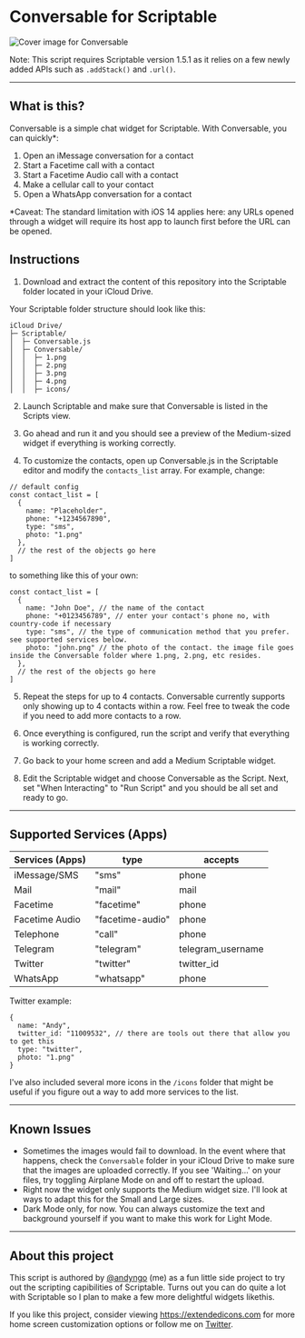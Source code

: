 # Conversable for Scriptable

![Cover image for Conversable](https://github.com/andyngo/conversable-for-scriptable/blob/master/conversable.png)

Note: This script requires Scriptable version 1.5.1 as it relies on a few newly added APIs such as `.addStack()` and `.url()`.

---

## What is this?

Conversable is a simple chat widget for Scriptable. With Conversable, you can quickly\*:

1. Open an iMessage conversation for a contact
2. Start a Facetime call with a contact
3. Start a Facetime Audio call with a contact
4. Make a cellular call to your contact
5. Open a WhatsApp conversation for a contact

\*Caveat: The standard limitation with iOS 14 applies here: any URLs opened through a widget will require its host app to launch first before the URL can be opened.

## Instructions

1. Download and extract the content of this repository into the Scriptable folder located in your iCloud Drive.

Your Scriptable folder structure should look like this:

```
iCloud Drive/
├─ Scriptable/
│  ├─ Conversable.js
│  ├─ Conversable/
│  │  ├─ 1.png
│  │  ├─ 2.png
│  │  ├─ 3.png
│  │  ├─ 4.png
│  │  ├─ icons/

```

2. Launch Scriptable and make sure that Conversable is listed in the Scripts view.
3. Go ahead and run it and you should see a preview of the Medium-sized widget if everything is working correctly.

4. To customize the contacts, open up Conversable.js in the Scriptable editor and modify the `contacts_list` array. For example, change:

```
// default config
const contact_list = [
  {
    name: "Placeholder",
    phone: "+1234567890",
    type: "sms",
    photo: "1.png"
  },
  // the rest of the objects go here
]
```

to something like this of your own:

```
const contact_list = [
  {
    name: "John Doe", // the name of the contact
    phone: "+0123456789", // enter your contact's phone no, with country-code if necessary
    type: "sms", // the type of communication method that you prefer. see supported services below.
    photo: "john.png" // the photo of the contact. the image file goes inside the Conversable folder where 1.png, 2.png, etc resides.
  },
  // the rest of the objects go here
]
```

5. Repeat the steps for up to 4 contacts. Conversable currently supports only showing up to 4 contacts within a row. Feel free to tweak the code if you need to add more contacts to a row.

6. Once everything is configured, run the script and verify that everything is working correctly.

7. Go back to your home screen and add a Medium Scriptable widget.

8. Edit the Scriptable widget and choose Conversable as the Script. Next, set "When Interacting" to "Run Script" and you should be all set and ready to go.

---

## Supported Services (Apps)

| Services (Apps) | type             | accepts           |
| --------------- | ---------------- | ----------------- |
| iMessage/SMS    | "sms"            | phone             |
| Mail            | "mail"           | mail              |
| Facetime        | "facetime"       | phone             |
| Facetime Audio  | "facetime-audio" | phone             |
| Telephone       | "call"           | phone             |
| Telegram        | "telegram"       | telegram_username |
| Twitter         | "twitter"        | twitter_id        |
| WhatsApp        | "whatsapp"       | phone             |

Twitter example:

```
{
  name: "Andy",
  twitter_id: "11009532", // there are tools out there that allow you to get this
  type: "twitter",
  photo: "1.png"
}
```

I've also included several more icons in the `/icons` folder that might be useful if you figure out a way to add more services to the list.

---

## Known Issues

- Sometimes the images would fail to download. In the event where that happens, check the `Conversable` folder in your iCloud Drive to make sure that the images are uploaded correctly. If you see 'Waiting...' on your files, try toggling Airplane Mode on and off to restart the upload.
- Right now the widget only supports the Medium widget size. I'll look at ways to adapt this for the Small and Large sizes.
- Dark Mode only, for now. You can always customize the text and background yourself if you want to make this work for Light Mode.

---

## About this project

This script is authored by [@andyngo](https://twitter.com/andyngo) (me) as a fun little side project to try out the scripting capibilities of Scriptable. Turns out you can do quite a lot with Scriptable so I plan to make a few more delightful widgets likethis.

If you like this project, consider viewing https://extendedicons.com for more home screen customization options or follow me on [Twitter](https://twitter.com/andyngo).
